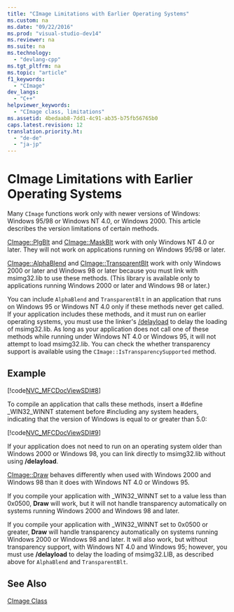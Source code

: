 ```yaml
---
title: "CImage Limitations with Earlier Operating Systems"
ms.custom: na
ms.date: "09/22/2016"
ms.prod: "visual-studio-dev14"
ms.reviewer: na
ms.suite: na
ms.technology: 
  - "devlang-cpp"
ms.tgt_pltfrm: na
ms.topic: "article"
f1_keywords: 
  - "CImage"
dev_langs: 
  - "C++"
helpviewer_keywords: 
  - "CImage class, limitations"
ms.assetid: 4bedaab8-7dd1-4c91-ab35-b75fb56765b0
caps.latest.revision: 12
translation.priority.ht: 
  - "de-de"
  - "ja-jp"
---
```

# CImage Limitations with Earlier Operating Systems
Many `CImage` functions work only with newer versions of Windows: Windows 95/98 or Windows NT 4.0, or Windows 2000. This article describes the version limitations of certain methods.  
  
 [CImage::PlgBlt](../vs140/cimage--plgblt.md) and [CImage::MaskBlt](../vs140/cimage--maskblt.md) work with only Windows NT 4.0 or later. They will not work on applications running on Windows 95/98 or later.  
  
 [CImage::AlphaBlend](../vs140/cimage--alphablend.md) and [CImage::TransparentBlt](../vs140/cimage--transparentblt.md) work with only Windows 2000 or later and Windows 98 or later because you must link with msimg32.lib to use these methods. (This library is available only to applications running Windows 2000 or later and Windows 98 or later.)  
  
 You can include `AlphaBlend` and `TransparentBlt` in an application that runs on Windows 95 or Windows NT 4.0 only if these methods never get called. If your application includes these methods, and it must run on earlier operating systems, you must use the linker's [/delayload](../vs140/-delayload--delay-load-import-.md) to delay the loading of msimg32.lib. As long as your application does not call one of these methods while running under Windows NT 4.0 or Windows 95, it will not attempt to load msimg32.lib. You can check the whether transparency support is available using the `CImage::IsTransparencySupported` method.  
  
## Example  
 [!code[NVC_MFCDocViewSDI#8](../vs140/codesnippet/CPP/cimage-limitations-with-earlier-operating-systems_1.cpp)]  
  
 To compile an application that calls these methods, insert a #define _WIN32_WINNT statement before #including any system headers, indicating that the version of Windows is equal to or greater than 5.0:  
  
 [!code[NVC_MFCDocViewSDI#9](../vs140/codesnippet/CPP/cimage-limitations-with-earlier-operating-systems_2.h)]  
  
 If your application does not need to run on an operating system older than Windows 2000 or Windows 98, you can link directly to msimg32.lib without using **/delayload**.  
  
 [CImage::Draw](../vs140/cimage--draw.md) behaves differently when used with Windows 2000 and Windows 98 than it does with Windows NT 4.0 or Windows 95.  
  
 If you compile your application with _WIN32_WINNT set to a value less than 0x0500, **Draw** will work, but it will not handle transparency automatically on systems running Windows 2000 and Windows 98 and later.  
  
 If you compile your application with _WIN32_WINNT set to 0x0500 or greater, **Draw** will handle transparency automatically on systems running Windows 2000 or Windows 98 and later. It will also work, but without transparency support, with Windows NT 4.0 and Windows 95; however, you must use **/delayload** to delay the loading of msimg32.LIB, as described above for `AlphaBlend` and `TransparentBlt`.  
  
## See Also  
 [CImage Class](../vs140/cimage-class.md)